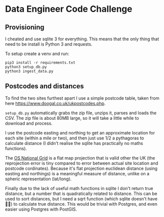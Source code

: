 # Data Engineer Code Challenge


## Provisioning

I cheated and use sqlite 3 for everything. This means that the only thing that need to be install is Python 3 and requests.

To setup create a venv and run:
```
pip3 install -r requirements.txt
python3 setup_db.py
python3 ingest_data.py
```

## Postcodes and distances
To find the two sites furthest apart I use a simple postcode table, taken from here
https://www.doogal.co.uk/ukpostcodes.php.

`setup_db.py` automatically grabs the zip file, unzips it, parses and loads the CSV. The zip
file is about 80MB large, so it will take a little while to download and process.

I use the postcode easting and northing to get an approximate location for each site (within a mile or two),
and then just use 1/2 a pythagoras to calculate distance (I didn't realise the sqlite has practically no maths
functions).

The [OS National Grid](https://en.wikipedia.org/wiki/Ordnance_Survey_National_Grid) is a flat map projection that is valid
other the UK (the reprojection error is tiny compared to error between actual site location and postcode cordinates). 
Because it's flat projection euclidean distance (using easting and northings) is a meaningful measure of distance, unlike 
on a spheric representation (lat/long).

Finally due to the lack of useful math functions in sqlite I don't return true distance, but a number that is quadratically
related to distance. This can be used to sort distances, but I need a sqrt function (which sqlite doesn't have 🤦‍♂️) to
calculate true distance. This would be trivial with Postgres, and even easier using Postgres with PostGIS.
